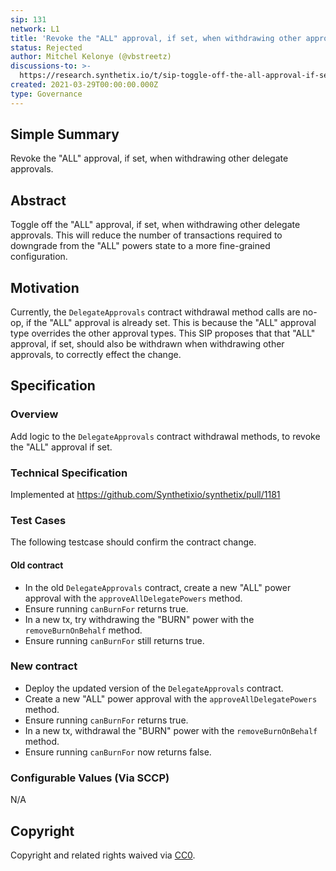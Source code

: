 ```yaml
---
sip: 131
network: L1
title: 'Revoke the "ALL" approval, if set, when withdrawing other approvals.'
status: Rejected
author: Mitchel Kelonye (@vbstreetz)
discussions-to: >-
  https://research.synthetix.io/t/sip-toggle-off-the-all-approval-if-set-when-withdrawing-other-delegate-approvals/373
created: 2021-03-29T00:00:00.000Z
type: Governance
---
```


## Simple Summary

Revoke the "ALL" approval, if set, when withdrawing other delegate approvals.

## Abstract

<!--A short (~200 word) description of the proposed change, the abstract should clearly describe the proposed change. This is what *will* be done if the SIP is implemented, not *why* it should be done or *how* it will be done. If the SIP proposes deploying a new contract, write, "we propose to deploy a new contract that will do x".-->

Toggle off the "ALL" approval, if set, when withdrawing other delegate approvals. This will reduce the number of transactions required to downgrade from the "ALL" powers state to a more fine-grained configuration.

## Motivation

<!--This is the problem statement. This is the *why* of the SIP. It should clearly explain *why* the current state of the protocol is inadequate.  It is critical that you explain *why* the change is needed, if the SIP proposes changing how something is calculated, you must address *why* the current calculation is innaccurate or wrong. This is not the place to describe how the SIP will address the issue!-->

Currently, the `DelegateApprovals` contract withdrawal method calls are no-op, if the "ALL" approval is already set. This is because the "ALL" approval type overrides the other approval types. This SIP proposes that that "ALL" approval, if set, should also be withdrawn when withdrawing other approvals, to correctly effect the change.

## Specification

<!--The specification should describe the syntax and semantics of any new feature, there are five sections
1. Overview
2. Rationale
3. Technical Specification
4. Test Cases
5. Configurable Values
-->

### Overview

<!--This is a high level overview of *how* the SIP will solve the problem. The overview should clearly describe how the new feature will be implemented.-->

Add logic to the `DelegateApprovals` contract withdrawal methods, to revoke the "ALL" approval if set.

### Technical Specification

<!--The technical specification should outline the public API of the changes proposed. That is, changes to any of the interfaces Synthetix currently exposes or the creations of new ones.-->

Implemented at https://github.com/Synthetixio/synthetix/pull/1181

### Test Cases

<!--Test cases for an implementation are mandatory for SIPs but can be included with the implementation..-->

The following testcase should confirm the contract change.

#### Old contract

- In the old `DelegateApprovals` contract, create a new "ALL" power approval with the `approveAllDelegatePowers` method.
- Ensure running `canBurnFor` returns true.
- In a new tx, try withdrawing the "BURN" power with the `removeBurnOnBehalf` method.
- Ensure running `canBurnFor` still returns true.

### New contract

- Deploy the updated version of the `DelegateApprovals` contract.
- Create a new "ALL" power approval with the `approveAllDelegatePowers` method.
- Ensure running `canBurnFor` returns true.
- In a new tx, withdrawal the "BURN" power with the `removeBurnOnBehalf` method.
- Ensure running `canBurnFor` now returns false.

### Configurable Values (Via SCCP)

<!--Please list all values configurable via SCCP under this implementation.-->

N/A

## Copyright

Copyright and related rights waived via [CC0](https://creativecommons.org/publicdomain/zero/1.0/).
